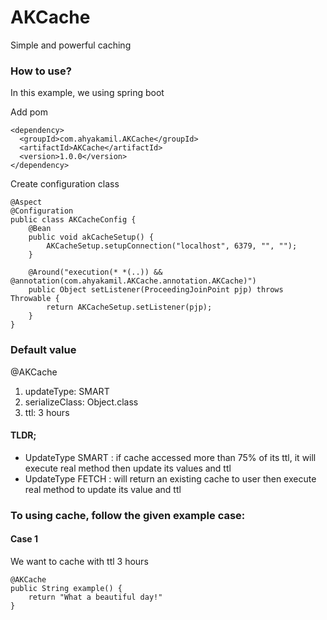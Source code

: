 # AKCache
Simple and powerful caching

### How to use?
In this example, we using spring boot

Add pom

    <dependency>
      <groupId>com.ahyakamil.AKCache</groupId>
      <artifactId>AKCache</artifactId>
      <version>1.0.0</version>
    </dependency>


Create configuration class

    @Aspect
    @Configuration
    public class AKCacheConfig {
        @Bean
        public void akCacheSetup() {
            AKCacheSetup.setupConnection("localhost", 6379, "", "");
        }

        @Around("execution(* *(..)) && @annotation(com.ahyakamil.AKCache.annotation.AKCache)")
        public Object setListener(ProceedingJoinPoint pjp) throws Throwable {
            return AKCacheSetup.setListener(pjp);
        }
    }

### Default value
@AKCache
1. updateType: SMART
2. serializeClass: Object.class
3. ttl: 3 hours

#### TLDR;
- UpdateType SMART : if cache accessed more than 75% of its ttl, it will execute real method then update its values and ttl
- UpdateType FETCH : will return an existing cache to user then execute real method to update its value and ttl

### To using cache, follow the given example case:
#### Case 1
We want to cache with ttl 3 hours

    @AKCache
    public String example() {
        return "What a beautiful day!"
    }